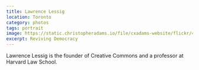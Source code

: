 ```yaml
---
title: Lawrence Lessig
location: Toronto
category: photos
tags: portrait
image: https://static.christopheradams.io/file/cxadams-website/flickr/41943589411_9733118b6d_k.jpg
excerpt: Reviving Democracy
---
```


Lawrence Lessig is the founder of Creative Commons and a professor at Harvard Law School.
